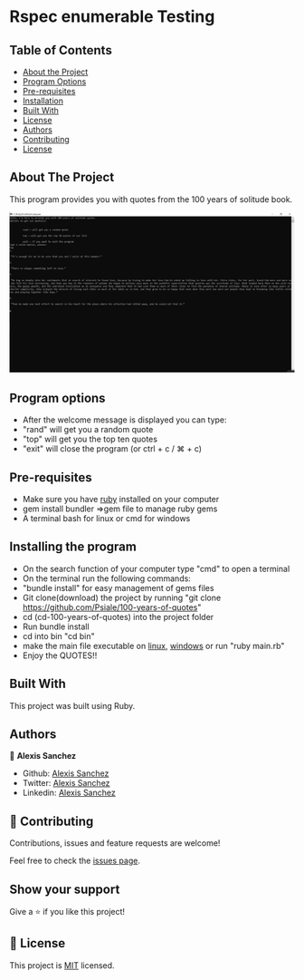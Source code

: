 # Rspec enumerable Testing
<!-- TABLE OF CONTENTS -->
## Table of Contents

* [About the Project](#about-the-project)
* [Program Options](#Program-Options)
* [Pre-requisites](#Pre-requisites)
* [Installation](#Installing-the-program)
* [Built With](#built-with)
* [License](#license)
* [Authors](#Authors)
* [Contributing](#Contributing)
* [License](#License)



<!-- ABOUT THE PROJECT -->
## About The Project

This program provides you with quotes from the 100 years of solitude book.

![screenshot](./assets/project.jpeg)
 
## Program options
 - After the welcome message is displayed you can type: 
 - "rand" will get you a random quote
 - "top" will get you the top ten quotes 
 - "exit" will close the program (or ctrl + c / ⌘ + c)

## Pre-requisites
- Make sure you have [ruby](https://rubyinstaller.org) installed 
on your computer
- gem install bundler =>gem file to manage ruby gems
- A terminal bash for linux or cmd for windows

 ## Installing the program
- On the search function of your computer type "cmd" to open a terminal
- On the terminal run the following commands: 
-   "bundle install" for easy management of gems files
- Git clone(download) the project by running "git clone https://github.com/Psiale/100-years-of-quotes"
- cd (cd-100-years-of-quotes) into the project folder
- Run bundle install
- cd into bin "cd bin"
- make the main file executable on [linux](https://commandercoriander.net/blog/2013/02/16/making-a-ruby-script-executable/), [windows](https://stackoverflow.com/questions/1422380/how-to-i-launch-a-ruby-script-from-the-command-line-by-just-its-name)  or run "ruby main.rb"
- Enjoy the QUOTES!!


## Built With
This project was built using Ruby. 


## Authors

👤 **Alexis Sanchez**

- Github: [Alexis Sanchez](https://github.com/Psiale)
- Twitter: [Alexis Sanchez](https://twitter.com/TFH_)
- Linkedin: [Alexis Sanchez](https://www.linkedin.com/in/alexis-gabriel-sánchez-cárcamo-264ba7194/)

## 🤝 Contributing

Contributions, issues and feature requests are welcome!

Feel free to check the [issues page](https://github.com/Psiale/100-years-of-quotes/issues).

## Show your support

Give a ⭐️ if you like this project!

## 📝 License

This project is [MIT](lic.url) licensed.